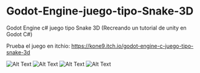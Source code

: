 # Godot-Engine-juego-tipo-Snake-3D
Godot Engine c# juego tipo Snake 3D (Recreando un tutorial de unity en Godot C#)

Prueba el juego en itchio:
https://kone9.itch.io/godot-engine-c-juego-tipo-snake-3d

![Alt Text](https://media.giphy.com/media/UovU3yI4aZ8DbdzALB/source.gif)
![Alt Text](https://media.giphy.com/media/l08yimQFAs9TtB48PX/source.gif)
![Alt Text](https://media.giphy.com/media/eK1WuWbD7ra4lfSEYu/source.gif)
![Alt Text](https://media.giphy.com/media/dBNBXN7FenO3JVCCpt/source.gif)

